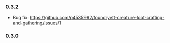 ### 0.3.2

- Bug fix: https://github.com/p4535992/foundryvtt-creature-loot-crafting-and-gathering/issues/1

### 0.3.0

